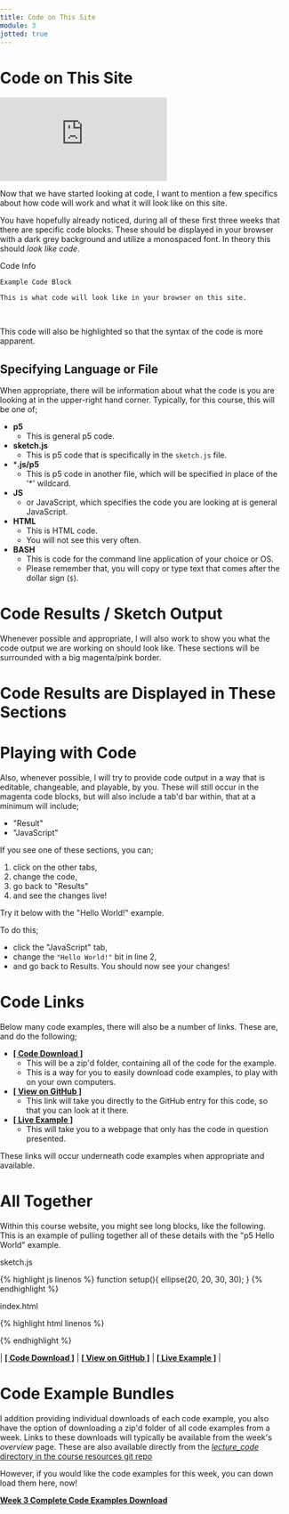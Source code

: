 ```yaml
---
title: Code on This Site
module: 3
jotted: true
---
```


# Code on This Site


<div class="embed-responsive embed-responsive-16by9"><iframe class="embed-responsive-item" src="https://www.youtube.com/embed/dK9cVaLtjaw" frameborder="0" allowfullscreen></iframe></div>


Now that we have started looking at code, I want to mention a few specifics about how code will work and what it will look like on this site.

You have hopefully already noticed, during all of these first three weeks that there are specific code blocks. These should be displayed in your browser with a dark grey background and utilize a monospaced font. In theory this should _look like code_.

<div id="code-heading">Code Info</div>

```
Example Code Block

This is what code will look like in your browser on this site.
```

<br />


This code will also be highlighted so that the syntax of the code is more apparent.

## Specifying Language or File

When appropriate, there will be information about what the code is you are looking at in the upper-right hand corner. Typically, for this course, this will be one of;

- **p5**
    - This is general p5 code.
- **sketch.js**
    - This is p5 code that is specifically in the `sketch.js` file.
- ***.js/p5**
    - This is p5 code in another file, which will be specified in place of the '*' wildcard.
- **JS**
    - or JavaScript, which specifies the code you are looking at is general JavaScript.
- **HTML**
    - This is HTML code.
    - You will not see this very often.
- **BASH**
    - This is code for the command line application of your choice or OS.
    - Please remember that, you will copy or type text that comes after the dollar sign (`$`).

# Code Results / Sketch Output

Whenever possible and appropriate, I will also work to show you what the code output we are working on should look like. These sections will be surrounded with a big magenta/pink border.

<div class="displayed_code_example">
    <h1 style="">Code Results are Displayed in These Sections</h1>
</div>

# Playing with Code

Also, whenever possible, I will try to provide code output in a way that is editable, changeable, and playable, by you. These will still occur in the magenta code blocks, but will also include a tab'd bar within, that at a minimum will include;

- "Result"
- "JavaScript"

If you see one of these sections, you can;

1. click on the other tabs,
2. change the code,
3. go back to "Results"
4. and see the changes live!

Try it below with the "Hello World!" example.

To do this;

- click the "JavaScript" tab,
- change the `"Hello World!"` bit in line 2,
- and go back to Results. You should now see your changes!


<div id="jotted-demo-1" class=""></div>
</div>
<script>
    new Jotted(document.querySelector("#jotted-demo-1"), {
    files: [
        {
            type: "js",
            url:"https://raw.githubusercontent.com/Montana-Media-Arts/120_CreativeCoding/master/lecture_code/03/01_hello-world_01/sketch.js"
        },
        {
            type: "html",
            url:"../../../p5_resources/index.html"
    }],
    // plugins: [ "codemirror", "console" ]
    plugins: [ "codemirror" ]
});
</script>


# Code Links

Below many code examples, there will also be a number of links. These are, and do the following;

- [**[ Code Download ]**](https://github.com/Montana-Media-Arts/120_CreativeCoding/raw/master/lecture_code/03/01_hello-world_02/01_hello-world_02.zip)
    - This will be a zip'd folder, containing all of the code for the example.
    - This is a way for you to easily download code examples, to play with on your own computers.
- [**[ View on GitHub ]**](https://github.com/Montana-Media-Arts/120_CreativeCoding/raw/master/lecture_code/03/01_hello-world_02/)
    - This link will take you directly to the GitHub entry for this code, so that you can look at it there.
- [**[ Live Example ]**](https://montana-media-arts.github.io/120_CreativeCoding/lecture_code/03/01_hello-world_02/)
    - This will take you to a webpage that only has the code in question presented.

These links will occur underneath code examples when appropriate and available.


# All Together

Within this course website, you might see long blocks, like the following. This is an example of pulling together all of these details with the "p5 Hello World" example.

<div id="code-heading">sketch.js</div>


{% highlight js linenos %}
function setup(){
    ellipse(20, 20, 30, 30);
}
{% endhighlight %}

<div id="code-ruler"></div>

<div id="code-heading">index.html</div>


{% highlight html linenos %}
<!DOCTYPE html>
<html>
    <head>
        <script src="p5_lib/p5.min.js"></script>
        <script src="sketch.js"></script>
        <style> body {padding: 0; margin: 0;} </style>
    </head>
    <body>
    </body>
</html>
{% endhighlight %}


<div id="jotted-demo-2" class=""></div>
</div>
<script>
    new Jotted(document.querySelector("#jotted-demo-2"), {
    files: [
        {
            type: "js",
            url:"https://raw.githubusercontent.com/Montana-Media-Arts/120_CreativeCoding/master/lecture_code/03/01_hello-world_02/sketch.js"
        },
        {
            type: "html",
            url:"../../../p5_resources/index.html"
    }],
    // plugins: [ "codemirror", "console" ]
    plugins: [ "codemirror" ]
});
</script>

| [**[ Code Download ]**](https://github.com/Montana-Media-Arts/120_CreativeCoding/raw/master/lecture_code/03/01_hello-world_02/01_hello-world_02.zip) | [**[ View on GitHub ]**](https://github.com/Montana-Media-Arts/120_CreativeCoding/raw/master/lecture_code/03/01_hello-world_02/) | [**[ Live Example ]**](https://montana-media-arts.github.io/120_CreativeCoding/lecture_code/03/01_hello-world_02/) |




# Code Example Bundles

I addition providing individual downloads of each code example, you also have the option of downloading a zip'd folder of all code examples from a week. Links to these downloads will typically be available from the week's _overview_ page. These are also available directly from the [_lecture_code_ directory in the course resources git repo](https://github.com/Montana-Media-Arts/120_CreativeCoding/tree/master/lecture_code)

However, if you would like the code examples for this week, you can down load them here, now!

[**Week 3 Complete Code Examples Download**](https://github.com/Montana-Media-Arts/120_CreativeCoding/raw/master/lecture_code/week03.zip)
